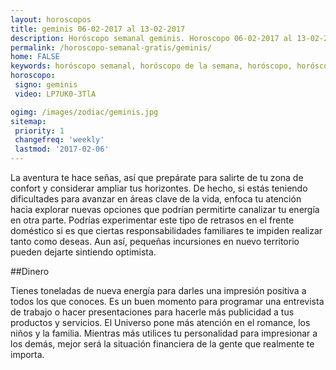 ```yaml
---
layout: horoscopos
title: geminis 06-02-2017 al 13-02-2017 
description: Horóscopo semanal geminis. Horoscopo 06-02-2017 al 13-02-2017. Horoscopos univision gratis
permalink: /horoscopo-semanal-gratis/geminis/
home: FALSE
keywords: horóscopo semanal, horóscopo de la semana, horóscopo, horóscopo gratis,horóscopos, horóscopo esperanza gracia, horoscopos geminis la semana, horóscopos gratis, Tarot, Astrologia, Zodíaco, geminis, horoscopo gratis
horoscopo:
 signo: geminis
 video: LP7UK0-3TlA

ogimg: /images/zodiac/geminis.jpg
sitemap:
 priority: 1
 changefreq: 'weekly'
 lastmod: '2017-02-06'
---
```



La aventura te hace señas, así que prepárate para salirte de tu zona de confort y considerar ampliar tus horizontes. De hecho, si estás teniendo dificultades para avanzar en áreas clave de la vida, enfoca tu atención hacia explorar nuevas opciones que podrían permitirte canalizar tu energía en otra parte. Podrías experimentar este tipo de retrasos en el frente doméstico si es que ciertas responsabilidades familiares te impiden realizar tanto como deseas. Aun así, pequeñas incursiones en nuevo territorio pueden dejarte sintiendo optimista.

##Dinero

Tienes toneladas de nueva energía para darles una impresión positiva a todos los que conoces. Es un buen momento para programar una entrevista de trabajo o hacer presentaciones para hacerle más publicidad a tus productos y servicios. El Universo pone más atención en el romance, los niños y la familia. Mientras más utilices tu personalidad para impresionar a los demás, mejor será la situación financiera de la gente que realmente te importa.